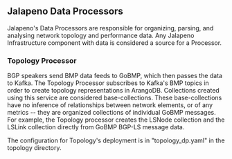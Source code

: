 ## Jalapeno Data Processors
Jalapeno's Data Processors are responsible for organizing, parsing, and analysing network topology and performance data. Any Jalapeno Infrastructure component with data is considered a source for a Processor. 

### Topology Processor
BGP speakers send BMP data feeds to GoBMP, which then passes the data to Kafka.  The Topology Processor subscribes to Kafka's BMP topics in order to create topology representations in ArangoDB.
Collections created using this service are considered base-collections. These base-collections have no inference of relationships between network elements, or of any metrics -- they are organized collections of individual GoBMP messages.
For example, the Topology processor creates the LSNode collection and the LSLink collection directly from GoBMP BGP-LS message data.
 
The configuration for Topology's deployment is in "topology_dp.yaml" in the topology directory.




